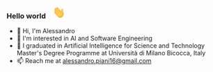 ### Hello world  &ensp;  <img src="https://github.com/Alessandro297/Alessandro297/blob/main/wave.gif" width="29" height="29" />

- 👋 Hi, I'm Alessandro
- 👀 I'm interested in AI and Software Engineering
- 🌱 I graduated in Artificial Intelligence for Science and Technology Master's Degree Programme at Università di Milano Bicocca, Italy
- 📫 Reach me at alessandro.piani16@gmail.com
<!--
**Alessandro297/Alessandro297** is a ✨ _special_ ✨ repository because its `README.md` (this file) appears on your GitHub profile.

Here are some ideas to get you started:

- 🔭 I’m currently working on ...
- 👯 I’m looking to collaborate on ...
- 💬 Ask me about ...
- 😄 Pronouns: ...
- ⚡ Fun fact: ...
-->
